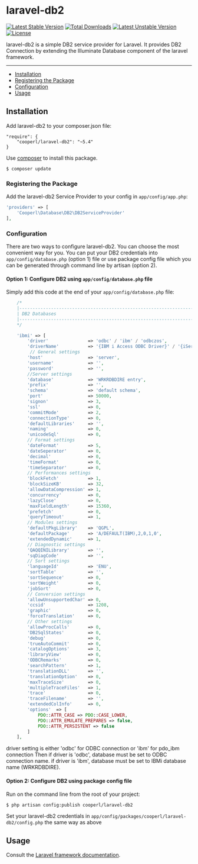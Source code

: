 # laravel-db2

[![Latest Stable Version](https://poser.pugx.org/cooperl/laravel-db2/v/stable)](https://packagist.org/packages/cooperl/laravel-db2)
[![Total Downloads](https://poser.pugx.org/cooperl/laravel-db2/downloads)](https://packagist.org/packages/cooperl/laravel-db2)
[![Latest Unstable Version](https://poser.pugx.org/cooperl/laravel-db2/v/unstable)](https://packagist.org/packages/cooperl/laravel-db2)
[![License](https://poser.pugx.org/cooperl/laravel-db2/license)](https://packagist.org/packages/cooperl/laravel-db2)

laravel-db2 is a simple DB2 service provider for Laravel.
It provides DB2 Connection by extending the Illuminate Database component of the laravel framework.

---

- [Installation](#installation)
- [Registering the Package](#registering-the-package)
- [Configuration](#configuration)
- [Usage](#usage)

## Installation

Add laravel-db2 to your composer.json file:

```
"require": {
    "cooperl/laravel-db2": "~5.4"
}
```

Use [composer](http://getcomposer.org) to install this package.

```
$ composer update
```

### Registering the Package

Add the laravel-db2 Service Provider to your config in ``app/config/app.php``:

```php
'providers' => [
    'Cooperl\Database\DB2\DB2ServiceProvider'
],
```

### Configuration

There are two ways to configure laravel-db2. You can choose the most convenient way for you. You can put your DB2 credentials into ``app/config/database.php`` (option 1) file or use package config file which you can be generated through command line by artisan (option 2).

#### Option 1: Configure DB2 using ``app/config/database.php`` file

Simply add this code at the end of your ``app/config/database.php`` file:

```php
    /*
    |--------------------------------------------------------------------------
    | DB2 Databases
    |--------------------------------------------------------------------------
    */

    'ibmi' => [
        'driver'               => 'odbc' / 'ibm' / 'odbczos',
        'driverName'           => '{IBM i Access ODBC Driver}' / '{iSeries Access ODBC Driver}',
         // General settings
        'host'                 => 'server',
        'username'             => '',
        'password'             => '',
        //Server settings
        'database'             => 'WRKRDBDIRE entry',
        'prefix'               => '',
        'schema'               => 'default schema',
        'port'                 => 50000,
        'signon'               => 3,
        'ssl'                  => 0,
        'commitMode'           => 2,
        'connectionType'       => 0,
        'defaultLibraries'     => '',
        'naming'               => 0,
        'unicodeSql'           => 0,
        // Format settings
        'dateFormat'           => 5,
        'dateSeperator'        => 0,
        'decimal'              => 0,
        'timeFormat'           => 0,
        'timeSeparator'        => 0,
        // Performances settings
        'blockFetch'           => 1,
        'blockSizeKB'          => 32,
        'allowDataCompression' => 1,
        'concurrency'          => 0,
        'lazyClose'            => 0,
        'maxFieldLength'       => 15360,
        'prefetch'             => 0,
        'queryTimeout'         => 1,
        // Modules settings
        'defaultPkgLibrary'    => 'QGPL',
        'defaultPackage'       => 'A/DEFAULT(IBM),2,0,1,0',
        'extendedDynamic'      => 1,
        // Diagnostic settings
        'QAQQINILibrary'       => '',
        'sqDiagCode'           => '',
        // Sort settings
        'languageId'           => 'ENU',
        'sortTable'            => '',
        'sortSequence'         => 0,
        'sortWeight'           => 0,
        'jobSort'              => 0,
        // Conversion settings
        'allowUnsupportedChar' => 0,
        'ccsid'                => 1208,
        'graphic'              => 0,
        'forceTranslation'     => 0,
        // Other settings
        'allowProcCalls'       => 0,
        'DB2SqlStates'         => 0,
        'debug'                => 0,
        'trueAutoCommit'       => 0,
        'catalogOptions'       => 3,
        'libraryView'          => 0,
        'ODBCRemarks'          => 0,
        'searchPattern'        => 1,
        'translationDLL'       => '',
        'translationOption'    => 0,
        'maxTraceSize'         => 0,
        'multipleTraceFiles'   => 1,
        'trace'                => 0,
        'traceFilename'        => '',
        'extendedColInfo'      => 0,
        'options'  => [
            PDO::ATTR_CASE => PDO::CASE_LOWER,
            PDO::ATTR_EMULATE_PREPARES => false,
            PDO::ATTR_PERSISTENT => false
        ]
    ],

```
driver setting is either 'odbc' for ODBC connection or 'ibm' for pdo_ibm connection
Then if driver is 'odbc', database must be set to ODBC connection name.
if driver is 'ibm', database must be set to IBMi database name (WRKRDBDIRE).

#### Option 2: Configure DB2 using package config file

Run on the command line from the root of your project:

```
$ php artisan config:publish cooperl/laravel-db2
```

Set your laravel-db2 credentials in ``app/config/packages/cooperl/laravel-db2/config.php``
the same way as above


## Usage

Consult the [Laravel framework documentation](http://laravel.com/docs).
